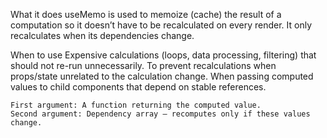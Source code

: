 What it does
    useMemo is used to memoize (cache) the result of a computation so it doesn’t have to be recalculated on every render.
    It only recalculates when its dependencies change.

When to use
    Expensive calculations (loops, data processing, filtering) that should not re-run unnecessarily.
    To prevent recalculations when props/state unrelated to the calculation change.
    When passing computed values to child components that depend on stable references.

    First argument: A function returning the computed value.
    Second argument: Dependency array — recomputes only if these values change.


